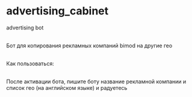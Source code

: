 # advertising_cabinet
advertising bot

<br> Бот для копирования рекламных компаний bimod на другие гео </br>


<br> Как пользоваться: </br>

<br> После активации бота, пишите боту название рекламной компании и список гео (на английском языке) и радуетесь </br>
